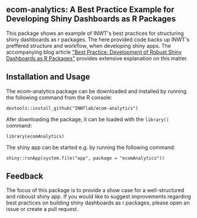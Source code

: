 ## ecom-analytics: A Best Practice Example for Developing Shiny Dashboards as R Packages

This package shows an example of INWT's best practices for structuring shiny dashboards as r packages. 
The here provided code backs up INWT's preffered structure and workflow, when developing shiny apps. The accompanying blog article ["Best Practice: Development of Robust Shiny Dashboards as R Packages"](https://www.inwt-statistics.com/read-blog/best-practice-development-of-robust-shiny-dashboards-as-r-packages.html) provides extensive explanation on this matter. 

## Installation and Usage

The ecom-analytics package can be downloaded and installed by running the following
command from the R console:

```
devtools::install_github("INWTlab/ecom-analytics")
```

Afer downloading the package, it can be loaded with the `library()` command:

```
library(ecomAnalytics)
```

The shiny app can be started e.g. by running the following command:

```
shiny::runApp(system.file("app", package = "ecomAnalytics"))
```


## Feedback

The focus of this package is to provide a show case for a well-structured and roboust shiny app. 
If you would like to suggest improvements regarding best practices on building shiny dashboards as r packages, please open an issue or create a pull request. 
